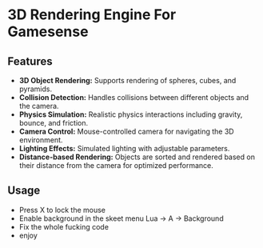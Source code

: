 # 3D Rendering Engine For Gamesense

## Features

- **3D Object Rendering:** Supports rendering of spheres, cubes, and pyramids.
- **Collision Detection:** Handles collisions between different objects and the camera.
- **Physics Simulation:** Realistic physics interactions including gravity, bounce, and friction.
- **Camera Control:** Mouse-controlled camera for navigating the 3D environment.
- **Lighting Effects:** Simulated lighting with adjustable parameters.
- **Distance-based Rendering:** Objects are sorted and rendered based on their distance from the camera for optimized performance.

## Usage

- Press X to lock the mouse
- Enable background in the skeet menu Lua -> A -> Background
- Fix the whole fucking code
- enjoy
